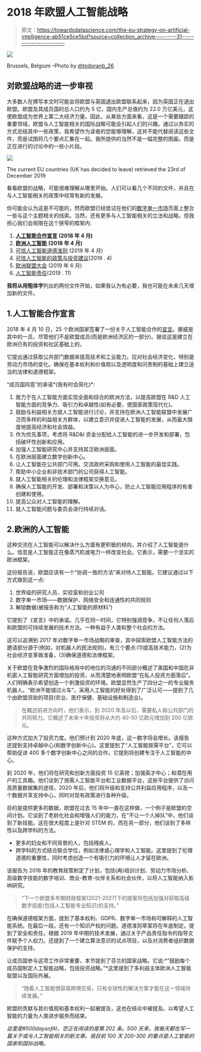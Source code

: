 # 2018 年欧盟人工智能战略

> 原文：<https://towardsdatascience.com/the-eu-strategy-on-artificial-intelligence-ab51ce5ce5bd?source=collection_archive---------31----------------------->

![](img/0d30136a56ec12114cf2f167ec4f9935.png)

Brussels, Belgium –Photo by [@todoranb_26](https://unsplash.com/@todoranb_26)

## 对欧盟战略的进一步审视

大多数人在撰写本文时可能会将欧盟与英国退出欧盟联系起来，因为英国正在退出欧盟。欧盟及其成员国的总人口约为 5 亿，国内生产总值约为 22.0 万亿美元，这使欧盟成为世界上第二大经济力量。因此，从某些方面来看，这是一个需要跟踪的重要领域，欧盟与人工智能相关的国际战略可能会引起人们的兴趣。通过以务实的方式总结其中一些政策，我希望作为读者的您能够理解，这并不能代替阅读这些文件，而是试图将几个要点汇集在一起。我所提供的当然不是一幅完整的图画，而是正在进行的讨论中的一些小片段。

![](img/2539d9779d2ba1c9d44e935fe0472b2d.png)

The current EU countries (UK has decided to leave) retrieved the 23rd of December 2019

看看欧盟的战略，可能很难理解从哪里开始。人们可以看几个不同的文件，并且在与人工智能相关的政策中经常有新的发展。

你可能会认为这是不可能的，然而欧盟已经尝试在他们的[数字单一市场](https://ec.europa.eu/digital-single-market/en/artificial-intelligence)页面上整合一些与这个主题相关的线索。当然，还有更多与人工智能相关的立法和战略，但我担心我们会局限在这个狭窄的框架内:

1.  [**人工智能合作宣言**](https://ec.europa.eu/digital-single-market/en/news/eu-member-states-sign-cooperate-artificial-intelligence) **(2018 年 4 月)**
2.  [**欧洲人工智能**](https://ec.europa.eu/digital-single-market/en/news/communication-artificial-intelligence-europe) **(2018 年 4 月)**
3.  [可信人工智能道德准则](https://ec.europa.eu/digital-single-market/en/news/ethics-guidelines-trustworthy-ai) (2019 年 4 月)
4.  [可信人工智能的政策与投资建议](https://ec.europa.eu/digital-single-market/en/news/policy-and-investment-recommendations-trustworthy-artificial-intelligence)(2019 . 4)
5.  [欧洲联盟大会](https://ec.europa.eu/digital-single-market/en/news/first-european-ai-alliance-assembly) (2019 年 6 月)
6.  [人工智能责任](https://ec.europa.eu/newsroom/dae/document.cfm?doc_id=63199)(2019 . 11)

**我将从用粗体字**列出的两份文件开始，如果我认为有必要，我也可能在未来几天增加新的文件。

## 1.人工智能合作宣言

2018 年 4 月 10 日，25 个欧洲国家签署了一份关于人工智能合作的[宣言](https://ec.europa.eu/digital-single-market/en/news/eu-member-states-sign-cooperate-artificial-intelligence)。挪威是其中的一员，尽管他们不是欧盟成员(而是欧洲经济区的一部分)。据说这是建立在欧洲已有的投资和社区基础上的。

它提出通过获取公共部门数据来提高技术和工业能力。应对社会经济变化，特别是劳动力市场的变化。确保在基本权利和价值观以及透明度和问责制的基础上建立适当的法律和道德框架。

“成员国同意”的承诺*(我有时会简化)*:

1.  致力于在人工智能方面实现全面和综合的欧洲方法，以提高欧盟在 R&D 人工智能方面的竞争力、吸引力和卓越性(如有必要，使国家政策现代化)。
2.  鼓励与利益相关方就人工智能进行讨论，并支持在欧洲人工智能联盟中发展广泛而多样的利益相关方群体，以建立意识并促进人工智能的发展，从而最大限度地提高经济和社会效益。
3.  作为优先事项，考虑将 R&D&I 资金分配给人工智能的进一步开发和部署，包括破坏性创新和应用。
4.  加强人工智能研究中心并支持其泛欧洲层面。
5.  在欧洲层面建立数字创新中心。
6.  让人工智能在公共部门可用。交流政府采购和使用人工智能的最佳实践。
7.  帮助中小企业和非技术部门的公司获得人工智能。
8.  就人工智能相关的伦理和法律框架交换意见。
9.  确保人工智能的开发、部署和决策以人为中心，防止人工智能应用程序的有害创建和使用。
10.  提高公众对人工智能的理解。
11.  就人工智能问题与委员会进行持续对话。

## 2.欧洲的人工智能

这种交流在人工智能可以解决什么方面有更积极的倾向，并介绍了人工智能是什么。信息是人工智能正在像蒸汽机或电力一样改变社会。它表示，需要一个坚实的欧洲框架。

这份报告说，欧盟应该有一个“协调一致的方法”来对待人工智能。它建议通过以下方式做到这一点:

1.  世界级的研究人员、实验室和创业公司
2.  数字单一市场——数据保护、网络安全和连通性的共同规则
3.  解锁数据(被报告称为“人工智能的原材料”)

它提到了《宣言》中的承诺。几乎在同一时间，它特别强调竞争，不让任何人落后和欧盟的可持续发展的技术方法。一种有益于人类和整个社会的方法。

这可以追溯到 2017 年对数字单一市场战略的审查，其中探索欧盟人工智能方法的邀请部分源于(例如，对机器人的民法规则)。有三个要点:(1)提高技术能力，(2)为社会经济变革做准备，(3)确保道德和法律框架。

关于欧盟在竞争激烈的国际格局中的地位的沟通的不同部分概述了美国和中国在非机密人工智能研究方面增加的投资，从而清楚地表明欧盟“在私人投资方面落后”。人们明确表示希望创造一个刺激投资的环境。欧盟显然生产了四分之一的专业服务机器人。“欧洲不能错过火车”，采用人工智能的好处得到了广泛认可——提到了几个由欧盟资助的项目(农业、医疗保健、基础设施和制造业)。

> 在概述前进方向时，他们表示，到 2020 年及以后，需要私人和公共部门的共同努力。它概述了未来十年投资将从大约 40-50 亿欧元增加到 200 亿欧元。

这种方式加大了投资力度。他们预计到 2020 年底，这一数字将会增长。该报告还提到支持卓越中心(和数字创新中心)。这里提到了“人工智能按需平台”，它可以帮助促进 400 多个数字创新中心之间的合作。它提到将创建专注于人工智能的中心。

到 2020 年，他们将在研究和创新方面投资 15 亿英镑；加强英才中心；和潜在用户的工具箱。他们谈到了按需人工智能平台和工业数据平台，这些平台提供了访问高质量数据集的途径。2020 年后，他们将升级和支持公共利益应用程序，以及一个数据共享支持中心，同时对现有政策进行各种升级。

目的是提供更多的数据，欧盟在过去 15 年中一直在这样做，一个例子是欧盟的空间计划。它谈到了老龄化社会和增强人们的能力，在“不让一个人掉队”中，他们谈到了新技能。这在很大程度上是针对 STEM 的，而在另一部分，他们谈到了多样性以及跨学科的方法。

*   更多的妇女和不同背景的人，包括残疾人。
*   跨学科的方式结合联合学位，例如法律或心理学和人工智能。这里提到了伦理道德的重要性，同时考虑创造一个有吸引力的环境让人才留在欧洲。

该报告为 2018 年的教育政策制定了计划，包括(再)培训计划、劳动力市场分析、高级数字技能的数字培训、商业-教育-伙伴关系和社会伙伴，以将人工智能纳入影响研究。

> “下一个欧盟多年期财政框架(2021-2027)下的提案将包括加强对获取高级数字技能(包括人工智能专业知识)的支持。”

在确保道德框架方面，提到了基本权利、GDPR、数字单一市场和可解释的人工智能系统。在最后一段，还有一个知识产权的问题。道德准则草案将在年底制定。提到了安全和责任，根据 2019 年中期的技术发展，通过关于产品责任指令的指导文件赋予个人权力。还提到了一个建立算法意识的试点项目，以及对消费者组织数据保护的支持。

让成员国参与这项工作非常重要，本节提到了芬兰的国家战略。它说:*“鼓励每个成员国制定人工智能战略，包括投资战略。”*这里提到了多利益主体欧洲人工智能联盟以及国际外展。

> “随着人工智能很容易跨境交易，只有全球性的解决方案才能在这一领域持续发展。”

欧盟的贡献与其价值观和基本权利一起被提及，这也在结论中被提及。以希望人工智能的力量为人类进步服务而结束。

*这里是#500daysofAI，您正在阅读的是第 202 条。500 天来，我每天都在写一篇关于或与人工智能相关的新文章。我目前 100 天 200-300 的重点是人工智能的国家和国际战略。*